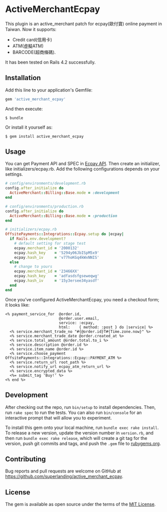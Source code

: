 # ActiveMerchantEcpay

This plugin is an active_merchant patch for ecpay(歐付寶) online payment in Taiwan.
Now it supports:
 - Credit card(信用卡)
 - ATM(虛擬ATM)
 - BARCODE(超商條碼).

It has been tested on Rails 4.2 successfully.

## Installation

Add this line to your application's Gemfile:

```ruby
gem 'active_merchant_ecpay'
```

And then execute:

    $ bundle

Or install it yourself as:

    $ gem install active_merchant_ecpay

## Usage

You can get Payment API and SPEC in [Ecpay API](https://www.ecpay.com.tw/Content/files/ecpay_011.pdf).
Then create an initializer, like initializers/ecpay.rb. Add the following configurations depends on your settings.

``` ruby
# config/environments/development.rb
config.after_initialize do
  ActiveMerchant::Billing::Base.mode = :development
end

# config/environments/production.rb
config.after_initialize do
  ActiveMerchant::Billing::Base.mode = :production
end
```

``` ruby
# initializers/ecpay.rb
OffsitePayments::Integrations::Ecpay.setup do |ecpay|
  if Rails.env.development?
    # default setting for stage test
    ecpay.merchant_id = '2000132'
    ecpay.hash_key    = '5294y06JbISpM5x9'
    ecpay.hash_iv     = 'v77hoKGq4kWxNNIS'
  else
    # change to yours
    ecpay.merchant_id = '23466XX'
    ecpay.hash_key    = 'adfasdsfgseweqwg'
    ecpay.hash_iv     = '15y3ersee34yasdf'
  end
end
```

Once you’ve configured ActiveMerchantEcpay, you need a checkout form; it looks like:

``` erb
<% payment_service_for  @order.id,
                        @order.user.email,
                        service: :ecpay,
                        html:    { method: :post } do |service| %>
  <% service.merchant_trade_no "#{@order.id}T#{Time.zone.now}" %>
  <% service.merchant_trade_date @order.created_at %>
  <% service.total_amount @order.total.to_i %>
  <% service.description @order.id %>
  <% service.item_name @order.id %>
  <% service.choose_payment OffsitePayments::Integrations::Ecpay::PAYMENT_ATM %>
  <% service.return_url root_path %>
  <% service.notify_url ecpay_atm_return_url %>
  <% service.encrypted_data %>
  <%= submit_tag 'Buy!' %>
<% end %>
```

## Development

After checking out the repo, run `bin/setup` to install dependencies. Then, run `rake spec` to run the tests. You can also run `bin/console` for an interactive prompt that will allow you to experiment.

To install this gem onto your local machine, run `bundle exec rake install`. To release a new version, update the version number in `version.rb`, and then run `bundle exec rake release`, which will create a git tag for the version, push git commits and tags, and push the `.gem` file to [rubygems.org](https://rubygems.org).

## Contributing

Bug reports and pull requests are welcome on GitHub at https://github.com/superlanding/active_merchant_ecpay.


## License

The gem is available as open source under the terms of the [MIT License](http://opensource.org/licenses/MIT).


